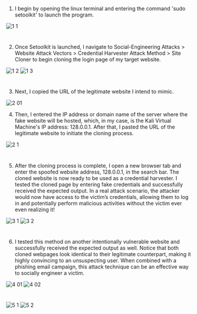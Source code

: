 1. I begin by opening the linux terminal and entering the command 'sudo setoolkit' to launch the program.

![1 1](https://github.com/user-attachments/assets/8693f5f9-f669-4bf1-b70c-f4a52578a506)
#

2. Once Setoolkit is launched, I navigate to Social-Engineering Attacks > Website Attack Vectors > Credential Harvester Attack Method > Site Cloner to begin cloning the login page of my target website.  

![1 2](https://github.com/user-attachments/assets/f9108a95-a473-4ea9-9e70-169170688fcb)
![1 3](https://github.com/user-attachments/assets/97be5489-cbd8-4f1c-b133-7a4b15554537)
#

3. Next, I copied the URL of the legitimate website I intend to mimic.

![2 01](https://github.com/user-attachments/assets/af80ab93-4830-4645-afea-6c3c6fca0ae5)

4. Then, I entered the IP address or domain name of the server where the fake website will be hosted, which, in my case, is the Kali Virtual Machine's IP address: 128.0.0.1. After that, I pasted the URL of the legitimate website to initiate the cloning process.

![2 1](https://github.com/user-attachments/assets/02b2e694-97cd-43f3-849d-554c26097221)
#

5. After the cloning process is complete, I open a new browser tab and enter the spoofed website address, 128.0.0.1, in the search bar. The cloned website is now ready to be used as a credential harvester. I tested the cloned page by entering fake credentials and successfully received the expected output. In a real attack scenario, the attacker would now have access to the victim’s credentials, allowing them to log in and potentially perform malicious activities without the victim ever even realizing it!
 
![3 1](https://github.com/user-attachments/assets/7c00c6b7-16d1-47c0-a4a8-5ba317810c8c)
![3 2](https://github.com/user-attachments/assets/680f4de5-c3b6-4afd-a909-92e88db302ea)
#

6. I tested this method on another intentionally vulnerable website and successfully received the expected output as well. Notice that both cloned webpages look identical to their legitimate counterpart, making it highly convincing to an unsuspecting user. When combined with a phishing email campaign, this attack technique can be an effective way to socially engineer a victim.

![4 01](https://github.com/user-attachments/assets/17313ac1-2734-4057-a676-4d2f9e20cf9a)
![4 02](https://github.com/user-attachments/assets/191325ef-23fb-4013-ae57-d13aefb86dd4)
#
![5 1](https://github.com/user-attachments/assets/f6371a6c-68bb-4bda-88c8-9ffabac701a4)
![5 2](https://github.com/user-attachments/assets/f4bd8ea8-28e1-4654-b4af-af1bbaea39a7)
#

